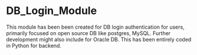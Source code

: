 # DB_Login_Module
This module has been been created for DB login authentication for users, primarily focused on open source DB like postgres, MySQL. Further development might also include for Oracle DB. This has been entirely coded in Python for backend.
